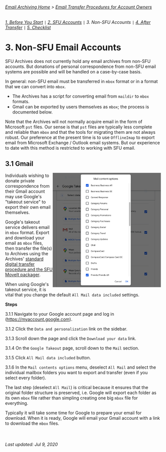 ###### [Email Archiving Home](../../README.md) > [Email Transfer Procedures for Account Owners](./account-owners.md)
###### [1. Before You Start](./s1-before-you-start.md) `|` [2. SFU Accounts](./s2-sfu-accounts.md) `|` 3. Non-SFU Accounts `|` [4. After Transfer](./s4-after-transfer.md) `|` [5. Checklist](./s5-checklist.md)

# 3. Non-SFU Email Accounts

SFU Archives does not currently hold any email archives from non-SFU accounts. But donations of personal correspondence from non-SFU email systems are possible and will be handled on a case-by-case basis.

In general: non-SFU email must be transferred in `mbox` format or in a format that we can convert into `mbox`.
- The Archives has a script for converting email from `maildir` to `mbox` formats.
- Gmail can be exported by users themselves as `mbox`; the process is documented below.

Note that the Archives will not normally acquire email in the form of Microsoft `pst` files. Our sense is that `pst` files are typically less complete and reliable than `mbox` and that the tools for migrating them are not always robust. Our preference at the present time is to use `OfflineImap` to export email from Microsoft Exchange / Outlook email systems. But our experience to date with this method is restricted to working with SFU email.

## 3.1 Gmail

<img align="right" width = "350" src="../../images/gmail-options.png">
Individuals wishing to donate private correspondence from their Gmail account may use Google's "takeout service" to export their own email themselves.

Google's takeout service delivers email in `mbox` format. Export and download your email as `mbox` files, then transfer the file(s) to Archives using the Archives' [standard digital transfer procedure and the SFU MoveIt packager](http://www.sfu.ca/archives/digital-repository/transfer-digital-records.html).

When using Google's takeout service, it is vital that you change the default `All Mail data included` settings.

**Steps**

3.1.1 Navigate to your Google account page and log in (https://myaccount.google.com).

3.1.2 Click the `Data and personalization` link on the sidebar.

3.1.3 Scroll down the page and click the `Download your data` link.

3.1.4 On the `Google Takeout` page, scroll down to the `Mail` section.

3.1.5 Click `All Mail data included` button.

3.1.6 In the `Mail contents options` menu, deselect `All Mail` and select the individual mailbox folders you want to export and transfer (even if you select every folder).

The last step (deselect `All Mail`) is critical because it ensures that the original folder structure is preserved, i.e. Google will export each folder as its own `mbox` file rather than simpling creating one big `mbox` file for everything.

Typically it will take some time for Google to prepare your email for download. When it is ready, Google will email your Gmail account with a link to download the `mbox` files.

<br clear="both">

###### Last updated: Jul 9, 2020
